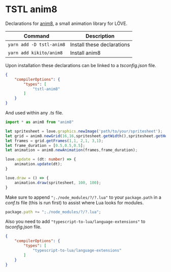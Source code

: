 # TSTL anim8

Declarations for [anim8](https://github.com/kikito/anim8), a small animation library for LÖVE.


| Command | Description |
|-|-|
| `yarn add -D tstl-anim8` | Install these declarations |
| `yarn add kikito/anim8` | Install anim8 |


Upon installation these declarations can be linked to a _tsconfig.json_ file.

```json
{
    "compilerOptions": {
        "types": [
            "tstl-anim8"
        ]
    }
}
```

And used within any _.ts_ file.

```ts
import * as anim8 from "anim8"

let spritesheet = love.graphics.newImage('path/to/your/spritesheet');
let grid = anim8.newGrid(16,16,spritesheet.getWidth(),spritesheet.getHeight());
let frames = grid.getFrames(1,1, 2,1, 3,1);
let frame_duration = [0.5,0.5,0.5];
let animation = anim8.newAnimation(frames,frame_duration);

love.update = (dt: number) => {
    animation.update(dt);
}

love.draw = () => {
    animation.draw(spritesheet, 100, 100);
}
```

Make sure to append `";./node_modules/?/?.lua"` to your `package.path` in a _conf.ts_ file (this is run first) to assist where Lua looks for modules.

```ts
package.path += ";./node_modules/?/?.lua";
```

Also you need to add `"typescript-to-lua/language-extensions"` to _tsconfig.json_ file.
```json
{
    "compilerOptions": {
        "types": [
            "typescript-to-lua/language-extensions"
        ]
    }
}
```